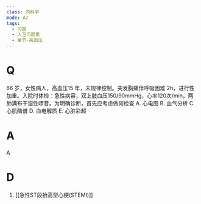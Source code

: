 ```yaml
---
class: 内科学
mode: A2
tags:
  - 习题
  - 人卫习题集
  - 章节-高血压
---
```


# Q
66 岁，女性病人，高血压15 年，未规律控制。突发胸痛伴呼吸困难 2h，进行性加重。入院时体检：急性病容，双上肢血压150/90mmHg，心率120次/min，两肺满布干湿性啰音。为明确诊断，首先应考虑做何检查
A. 心电图 
B. 血气分析 
C. 心肌酶谱
D. 血电解质 
E. 心脏彩超
# A
A

# D
1. [[急性ST段抬高型心梗(STEMI)]]